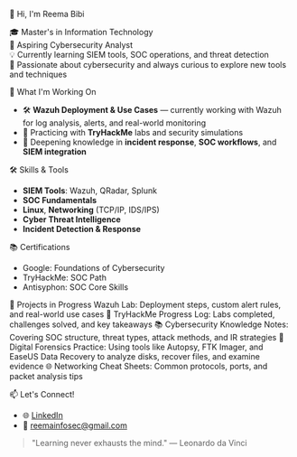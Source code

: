 👋 Hi, I'm Reema Bibi

🎓 Master's in Information Technology  
🔐 Aspiring Cybersecurity Analyst  
💡 Currently learning SIEM tools, SOC operations, and threat detection  
🧠 Passionate about cybersecurity and always curious to explore new tools and techniques  

🔭 What I'm Working On
- 🛠️ **Wazuh Deployment & Use Cases** — currently working with Wazuh for log analysis, alerts, and real-world monitoring  
- 🧪 Practicing with **TryHackMe** labs and security simulations  
- 📖 Deepening knowledge in **incident response**, **SOC workflows**, and **SIEM integration**  

🛠️ Skills & Tools
- **SIEM Tools**: Wazuh, QRadar, Splunk  
- **SOC Fundamentals**  
- **Linux**, **Networking** (TCP/IP, IDS/IPS)  
- **Cyber Threat Intelligence**  
- **Incident Detection & Response**  

📚 Certifications
- Google: Foundations of Cybersecurity  
- TryHackMe: SOC Path  
- Antisyphon: SOC Core Skills  

📘 Projects in Progress
 Wazuh Lab: Deployment steps, custom alert rules, and real-world use cases
🧪 TryHackMe Progress Log: Labs completed, challenges solved, and key takeaways
📚 Cybersecurity Knowledge Notes: Covering SOC structure, threat types, attack methods, and IR strategies
🧠 Digital Forensics Practice: Using tools like Autopsy, FTK Imager, and EaseUS Data Recovery to analyze disks, recover files, and examine evidence
🌐 Networking Cheat Sheets: Common protocols, ports, and packet analysis tips

📫 Let's Connect!
- 🌐 [LinkedIn](https://www.linkedin.com/in/reema-infosec)  
- 📧 reemainfosec@gmail.com

> "Learning never exhausts the mind." — Leonardo da Vinci
